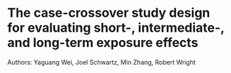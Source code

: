 # The case-crossover study design for evaluating short-, intermediate-, and long-term exposure effects
Authors: Yaguang Wei, Joel Schwartz, Min Zhang, Robert Wright
